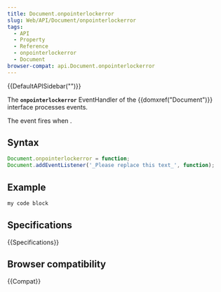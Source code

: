 ```yaml
---
title: Document.onpointerlockerror
slug: Web/API/Document/onpointerlockerror
tags:
  - API
  - Property
  - Reference
  - onpointerlockerror
  - Document
browser-compat: api.Document.onpointerlockerror
---
```

{{DefaultAPISidebar("")}}

The **`onpointerlockerror`** EventHandler of the {{domxref("Document")}} interface processes  events.

The  event fires when .

## Syntax

```js
Document.onpointerlockerror = function;
Document.addEventListener('_Please replace this text_', function);
```

## Example

```js
my code block
```

## Specifications

{{Specifications}}

## Browser compatibility

{{Compat}}

